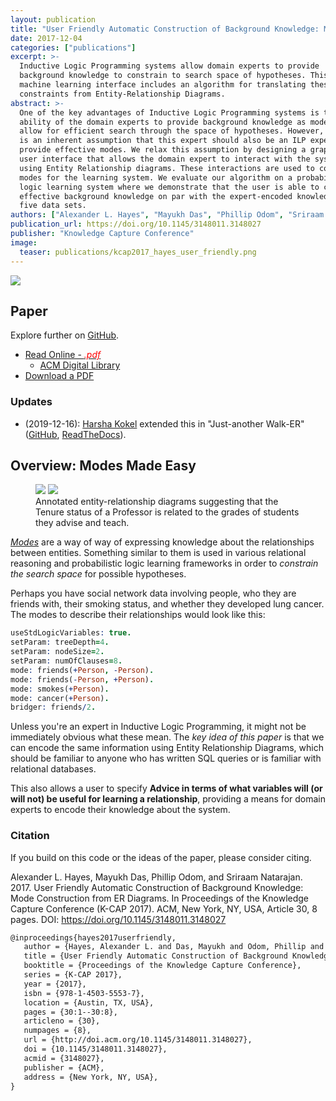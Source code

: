 ```yaml
---
layout: publication
title: "User Friendly Automatic Construction of Background Knowledge: Mode Construction from ER Diagrams"
date: 2017-12-04
categories: ["publications"]
excerpt: >-
  Inductive Logic Programming systems allow domain experts to provide
  background knowledge to constrain to search space of hypotheses. This
  machine learning interface includes an algorithm for translating these
  constraints from Entity-Relationship Diagrams.
abstract: >-
  One of the key advantages of Inductive Logic Programming systems is the
  ability of the domain experts to provide background knowledge as modes that
  allow for efficient search through the space of hypotheses. However, there
  is an inherent assumption that this expert should also be an ILP expert to
  provide effective modes. We relax this assumption by designing a graphical
  user interface that allows the domain expert to interact with the system
  using Entity Relationship diagrams. These interactions are used to construct
  modes for the learning system. We evaluate our algorithm on a probabilistic
  logic learning system where we demonstrate that the user is able to construct
  effective background knowledge on par with the expert-encoded knowledge on
  five data sets.
authors: ["Alexander L. Hayes", "Mayukh Das", "Phillip Odom", "Sriraam Natarajan"]
publication_url: https://doi.org/10.1145/3148011.3148027
publisher: "Knowledge Capture Conference"
image:
  teaser: publications/kcap2017_hayes_user_friendly.png
---
```


[![](https://img.shields.io/badge/DOI-10.1145%2F3148011.3148027-blue)](https://doi.org/10.1145/3148011.3148027)

## Paper

Explore further on [GitHub](https://github.com/hayesall/Walk-ER/).

- [Read Online - <i style="color: red" class="icons fa fa-file"> .pdf</i>](/publications/construction-background-knowledge.pdf)
  - [ACM Digital Library](https://dl.acm.org/citation.cfm?doid=3148011.3148027)
- [Download a PDF](https://github.com/hayesall/Walk-ER/raw/master/TeX_src/UserFriendlyAutomatedConstructionOfBackgroundKnowledge.pdf)

### Updates

- (2019-12-16): [Harsha Kokel](http://utdallas.edu/~hkokel/) extended this in
  "Just-another Walk-ER"
  ([GitHub](https://github.com/harshakokel/JA-Walk-ER),
  [ReadTheDocs](https://ja-walk-er.readthedocs.io/en/latest/index.html)).

## Overview: Modes Made Easy

<figure class="half">
  <img src="https://raw.githubusercontent.com/starling-lab/Walk-ER/master/TeX_src/images/baseERD2.png" />
  <img class="faded faded-bottom" src="https://raw.githubusercontent.com/starling-lab/Walk-ER/master/TeX_src/images/baseERD2directed.png" />
  <figcaption>
    Annotated entity-relationship diagrams suggesting that the Tenure status of a Professor is related to the grades of students they advise and teach.
  </figcaption>
</figure>

[*Modes*](https://en.wikipedia.org/wiki/Prolog#Modes) are a way of way of
expressing knowledge about the relationships
between entities. Something similar to them is used in various relational
reasoning and probabilistic logic learning frameworks in order to
*constrain the search space* for possible hypotheses.

Perhaps you have social network data involving people, who they are friends
with, their smoking status, and whether they developed lung cancer. The
modes to describe their relationships would look like this:

```prolog
useStdLogicVariables: true.
setParam: treeDepth=4.
setParam: nodeSize=2.
setParam: numOfClauses=8.
mode: friends(+Person, -Person).
mode: friends(-Person, +Person).
mode: smokes(+Person).
mode: cancer(+Person).
bridger: friends/2.
```

Unless you're an expert in Inductive Logic Programming, it might not be
immediately obvious what these mean. The *key idea of this paper* is that
we can encode the same information using Entity Relationship Diagrams,
which should be familiar to anyone who has written SQL queries or is familiar
with relational databases.

This also allows a user to specify **Advice in terms of what variables will
(or will not) be useful for learning a relationship**, providing a means for
domain experts to encode their knowledge about the system.

### Citation

If you build on this code or the ideas of the paper, please consider citing.

Alexander L. Hayes, Mayukh Das, Phillip Odom, and Sriraam Natarajan. 2017.
User Friendly Automatic Construction of Background Knowledge: Mode Construction
from ER Diagrams. In Proceedings of the Knowledge Capture Conference
(K-CAP 2017). ACM, New York, NY, USA, Article 30, 8 pages.
DOI: https://doi.org/10.1145/3148011.3148027

```latex
@inproceedings{hayes2017userfriendly,
   author = {Hayes, Alexander L. and Das, Mayukh and Odom, Phillip and Natarajan, Sriraam},
   title = {User Friendly Automatic Construction of Background Knowledge: Mode Construction from ER Diagrams},
   booktitle = {Proceedings of the Knowledge Capture Conference},
   series = {K-CAP 2017},
   year = {2017},
   isbn = {978-1-4503-5553-7},
   location = {Austin, TX, USA},
   pages = {30:1--30:8},
   articleno = {30},
   numpages = {8},
   url = {http://doi.acm.org/10.1145/3148011.3148027},
   doi = {10.1145/3148011.3148027},
   acmid = {3148027},
   publisher = {ACM},
   address = {New York, NY, USA},
}
```
